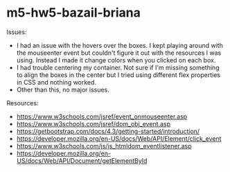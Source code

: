# m5-hw5-bazail-briana

Issues:
- I had an issue with the hovers over the boxes. I kept playing around with the mouseenter event but couldn't figure it out with the resources I was using. Instead I made it change colors when you clicked on each box.
- I had trouble centering my container. Not sure if I'm missing something to align the boxes in the center but I tried using different flex properties in CSS and nothing worked. 
- Other than this, no major issues. 


Resources:
- https://www.w3schools.com/jsref/event_onmouseenter.asp
- https://www.w3schools.com/jsref/dom_obj_event.asp
- https://getbootstrap.com/docs/4.3/getting-started/introduction/
- https://developer.mozilla.org/en-US/docs/Web/API/Element/click_event
- https://www.w3schools.com/js/js_htmldom_eventlistener.asp
- https://developer.mozilla.org/en-US/docs/Web/API/Document/getElementById
